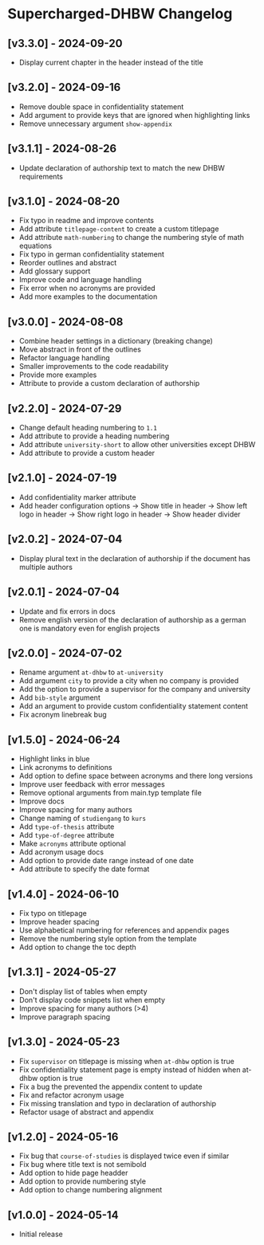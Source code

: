# Supercharged-DHBW Changelog

## [v3.3.0] - 2024-09-20

- Display current chapter in the header instead of the title

## [v3.2.0] - 2024-09-16

- Remove double space in confidentiality statement
- Add argument to provide keys that are ignored when highlighting links
- Remove unnecessary argument `show-appendix`

## [v3.1.1] - 2024-08-26

- Update declaration of authorship text to match the new DHBW requirements

## [v3.1.0] - 2024-08-20

- Fix typo in readme and improve contents
- Add attribute `titlepage-content` to create a custom titlepage
- Add attribute `math-numbering` to change the numbering style of math equations
- Fix typo in german confidentiality statement
- Reorder outlines and abstract
- Add glossary support
- Improve code and language handling
- Fix error when no acronyms are provided
- Add more examples to the documentation

## [v3.0.0] - 2024-08-08

- Combine header settings in a dictionary (breaking change)
- Move abstract in front of the outlines
- Refactor language handling
- Smaller improvements to the code readability
- Provide more examples
- Attribute to provide a custom declaration of authorship

## [v2.2.0] - 2024-07-29

- Change default heading numbering to `1.1`
- Add attribute to provide a heading numbering
- Add attribute `university-short` to allow other universities except DHBW
- Add attribute to provide a custom header

## [v2.1.0] - 2024-07-19

- Add confidentiality marker attribute
- Add header configuration options
-> Show title in header
-> Show left logo in header
-> Show right logo in header
-> Show header divider

## [v2.0.2] - 2024-07-04

- Display plural text in the declaration of authorship if the document has multiple authors

## [v2.0.1] - 2024-07-04

- Update and fix errors in docs
- Remove english version of the declaration of authorship as a german one is mandatory even for english projects

## [v2.0.0] - 2024-07-02

- Rename argument `at-dhbw` to `at-university`
- Add argument `city` to provide a city when no company is provided
- Add the option to provide a supervisor for the company and university
- Add `bib-style` argument
- Add an argument to provide custom confidentiality statement content
- Fix acronym linebreak bug

## [v1.5.0] - 2024-06-24

- Highlight links in blue
- Link acronyms to definitions
- Add option to define space between acronyms and there long versions
- Improve user feedback with error messages
- Remove optional arguments from main.typ template file
- Improve docs
- Improve spacing for many authors
- Change naming of `studiengang` to `kurs`
- Add `type-of-thesis` attribute
- Add `type-of-degree` attribute
- Make `acronyms` attribute optional
- Add acronym usage docs
- Add option to provide date range instead of one date
- Add attribute to specify the date format

## [v1.4.0] - 2024-06-10

- Fix typo on titlepage
- Improve header spacing
- Use alphabetical numbering for references and appendix pages
- Remove the numbering style option from the template
- Add option to change the toc depth

## [v1.3.1] - 2024-05-27

- Don't display list of tables when empty
- Don't display code snippets list when empty
- Improve spacing for many authors (>4)
- Improve paragraph spacing

## [v1.3.0] - 2024-05-23

- Fix `supervisor` on titlepage is missing when `at-dhbw` option is true
- Fix confidentiality statement page is empty instead of hidden when at-dhbw option is true
- Fix a bug the prevented the appendix content to update
- Fix and refactor acronym usage
- Fix missing translation and typo in declaration of authorship
- Refactor usage of abstract and appendix

## [v1.2.0] - 2024-05-16

- Fix bug that `course-of-studies` is displayed twice even if similar
- Fix bug where title text is not semibold
- Add option to hide page headder
- Add option to provide numbering style
- Add option to change numbering alignment

## [v1.0.0] - 2024-05-14

- Initial release
